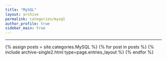 ```yaml
---
title: "MySQL"
layout: archive
permalink: categories/mysql
author_profile: true
sidebar_main: true
---
```

<!-- 공백이 포함되어 있는 카테고리 이름의 경우 site.categories['a b c'] 이런식으로! -->

---

{% assign posts = site.categories.MySQL %}
{% for post in posts %} {% include archive-single2.html type=page.entries_layout %} {% endfor %}
